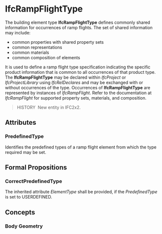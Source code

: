 # IfcRampFlightType

The building element type **IfcRampFlightType** defines commonly shared information for occurrences of ramp flights. The set of shared information may include:

* common properties with shared property sets
* common representations
* common materials
* common composition of elements

It is used to define a ramp flight type specification indicating the specific product information that is common to all occurrences of that product type. The **IfcRampFlightType** may be declared within _IfcProject_ or _IfcProjectLibrary_ using _IfcRelDeclares_ and may be exchanged with or without occurrences of the type. Occurrences of **IfcRampFlightType** are represented by instances of _IfcRampFlight_. Refer to the documentation at _IfcRampFlight_ for supported property sets, materials, and composition.

> HISTORY&nbsp; New entity in IFC2x2.

## Attributes

### PredefinedType
Identifies the predefined types of a ramp flight element from which the type required may be set.

## Formal Propositions

### CorrectPredefinedType
The inherited attribute _ElementType_ shall be provided, if the _PredefinedType_ is set to USERDEFINED.

## Concepts

### Body Geometry


